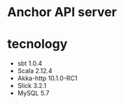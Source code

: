 # Anchor API server

# tecnology 

- sbt 1.0.4
- Scala 2.12.4
- Akka-http 10.1.0-RC1
- Slick 3.2.1
- MySQL 5.7

